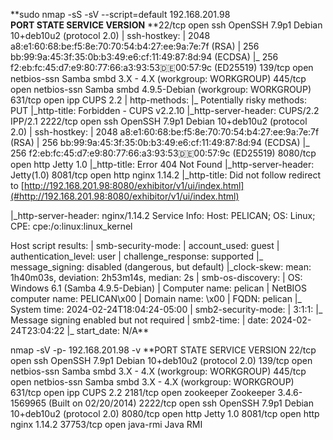 **sudo nmap \-sS \-sV \-\-script=default 192\.168\.201\.98   
**PORT     STATE SERVICE     VERSION**
**22/tcp   open  ssh         OpenSSH 7\.9p1 Debian 10\+deb10u2 \(protocol 2\.0\)
| ssh\-hostkey: 
|   2048 a8:e1:60:68:be:f5:8e:70:70:54:b4:27:ee:9a:7e:7f \(RSA\)
|   256 bb:99:9a:45:3f:35:0b:b3:49:e6:cf:11:49:87:8d:94 \(ECDSA\)
|\_  256 f2:eb:fc:45:d7:e9:80:77:66:a3:93:53:de:00:57:9c \(ED25519\)
139/tcp  open  netbios\-ssn Samba smbd 3\.X \- 4\.X \(workgroup: WORKGROUP\)
445/tcp  open  netbios\-ssn Samba smbd 4\.9\.5\-Debian \(workgroup: WORKGROUP\)
631/tcp  open  ipp         CUPS 2\.2
| http\-methods: 
|\_  Potentially risky methods: PUT
|\_http\-title: Forbidden \- CUPS v2\.2\.10
|\_http\-server\-header: CUPS/2\.2 IPP/2\.1
2222/tcp open  ssh         OpenSSH 7\.9p1 Debian 10\+deb10u2 \(protocol 2\.0\)
| ssh\-hostkey: 
|   2048 a8:e1:60:68:be:f5:8e:70:70:54:b4:27:ee:9a:7e:7f \(RSA\)
|   256 bb:99:9a:45:3f:35:0b:b3:49:e6:cf:11:49:87:8d:94 \(ECDSA\)
|\_  256 f2:eb:fc:45:d7:e9:80:77:66:a3:93:53:de:00:57:9c \(ED25519\)
8080/tcp open  http        Jetty 1\.0
|\_http\-title: Error 404 Not Found
|\_http\-server\-header: Jetty\(1\.0\)
8081/tcp open  http        nginx 1\.14\.2
|\_http\-title: Did not follow redirect to [http://192.168.201.98:8080/exhibitor/v1/ui/index.html](#http://192.168.201.98:8080/exhibitor/v1/ui/index.html)

|\_http\-server\-header: nginx/1\.14\.2
Service Info: Host: PELICAN; OS: Linux; CPE: cpe:/o:linux:linux\_kernel

Host script results:
| smb\-security\-mode: 
|   account\_used: guest
|   authentication\_level: user
|   challenge\_response: supported
|\_  message\_signing: disabled \(dangerous, but default\)
|\_clock\-skew: mean: 1h40m03s, deviation: 2h53m14s, median: 2s
| smb\-os\-discovery: 
|   OS: Windows 6\.1 \(Samba 4\.9\.5\-Debian\)
|   Computer name: pelican
|   NetBIOS computer name: PELICAN\\x00
|   Domain name: \\x00
|   FQDN: pelican
|\_  System time: 2024\-02\-24T18:04:24\-05:00
| smb2\-security\-mode: 
|   3:1:1: 
|\_    Message signing enabled but not required
| smb2\-time: 
|   date: 2024\-02\-24T23:04:22
|\_  start\_date: N/A**


nmap \-sV \-p\- 192\.168\.201\.98 \-v 
**PORT      STATE SERVICE     VERSION
22/tcp    open  ssh         OpenSSH 7\.9p1 Debian 10\+deb10u2 \(protocol 2\.0\)
139/tcp   open  netbios\-ssn Samba smbd 3\.X \- 4\.X \(workgroup: WORKGROUP\)
445/tcp   open  netbios\-ssn Samba smbd 3\.X \- 4\.X \(workgroup: WORKGROUP\)
631/tcp   open  ipp         CUPS 2\.2
2181/tcp  open  zookeeper   Zookeeper 3\.4\.6\-1569965 \(Built on 02/20/2014\)
2222/tcp  open  ssh         OpenSSH 7\.9p1 Debian 10\+deb10u2 \(protocol 2\.0\)
8080/tcp  open  http        Jetty 1\.0
8081/tcp  open  http        nginx 1\.14\.2
37753/tcp open  java\-rmi    Java RMI


